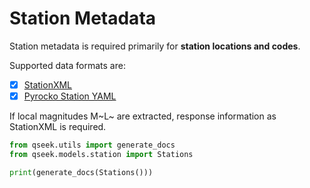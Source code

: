 # Station Metadata

Station metadata is required primarily for **station locations and codes**.

Supported data formats are:

* [x] [StationXML](https://www.fdsn.org/xml/station/)
* [x] [Pyrocko Station YAML](https://pyrocko.org/docs/current/formats/yaml.html)

If local magnitudes M~L~ are extracted, response information as StationXML is required.

```python exec='on'
from qseek.utils import generate_docs
from qseek.models.station import Stations

print(generate_docs(Stations()))
```
